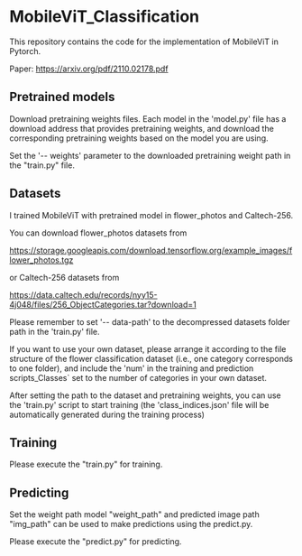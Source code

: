 # MobileViT_Classification

This repository contains the code for the implementation of MobileViT in Pytorch. 

Paper: https://arxiv.org/pdf/2110.02178.pdf

## Pretrained models

Download pretraining weights files. Each model in the 'model.py' file has a download address that provides pretraining weights, and download the corresponding pretraining weights based on the model you are using.

Set the '-- weights' parameter to the downloaded pretraining weight path in the "train.py" file.

## Datasets

I trained MobileViT with pretrained model in flower_photos and Caltech-256.

You can download flower_photos datasets from 

https://storage.googleapis.com/download.tensorflow.org/example_images/flower_photos.tgz

or Caltech-256 datasets from 

https://data.caltech.edu/records/nyy15-4j048/files/256_ObjectCategories.tar?download=1

Please remember to set '-- data-path' to the decompressed datasets folder path in the 'train.py' file.

If you want to use your own dataset, please arrange it according to the file structure of the flower classification dataset (i.e., one category corresponds to one folder), and include the 'num' in the training and prediction scripts_Classes` set to the number of categories in your own dataset.

After setting the path to the dataset and pretraining weights, you can use the 'train.py' script to start training (the 'class_indices.json' file will be automatically generated during the training process)

## Training

Please execute the "train.py" for training.

## Predicting

Set the weight path model "weight_path" and predicted image path "img_path" can be used to make predictions using the predict.py.

Please execute the "predict.py" for predicting.
